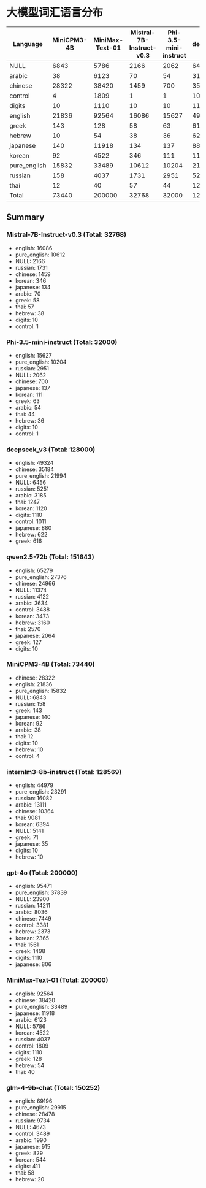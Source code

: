 # 大模型词汇语言分布

| Language | MiniCPM3-4B | MiniMax-Text-01 | Mistral-7B-Instruct-v0.3 | Phi-3.5-mini-instruct | deepseek_v3 | glm-4-9b-chat | gpt-4o | internlm3-8b-instruct | qwen2.5-72b |
|----------|---|---|---|---|---|---|---|---|---|
| NULL | 6843 | 5786 | 2166 | 2062 | 6456 | 4673 | 23900 | 5141 | 11374 |
| arabic | 38 | 6123 | 70 | 54 | 3185 | 1990 | 8036 | 13111 | 3634 |
| chinese | 28322 | 38420 | 1459 | 700 | 35184 | 28478 | 7449 | 10364 | 24966 |
| control | 4 | 1809 | 1 | 1 | 1011 | 3489 | 3381 | 0 | 3488 |
| digits | 10 | 1110 | 10 | 10 | 1110 | 411 | 1110 | 10 | 10 |
| english | 21836 | 92564 | 16086 | 15627 | 49324 | 69196 | 95471 | 44979 | 65279 |
| greek | 143 | 128 | 58 | 63 | 616 | 829 | 1498 | 71 | 127 |
| hebrew | 10 | 54 | 38 | 36 | 622 | 20 | 2373 | 10 | 3160 |
| japanese | 140 | 11918 | 134 | 137 | 880 | 915 | 806 | 35 | 2064 |
| korean | 92 | 4522 | 346 | 111 | 1120 | 544 | 2365 | 6394 | 3473 |
| pure_english | 15832 | 33489 | 10612 | 10204 | 21994 | 29915 | 37839 | 23291 | 27376 |
| russian | 158 | 4037 | 1731 | 2951 | 5251 | 9734 | 14211 | 16082 | 4122 |
| thai | 12 | 40 | 57 | 44 | 1247 | 58 | 1561 | 9081 | 2570 |
| Total | 73440 | 200000 | 32768 | 32000 | 128000 | 150252 | 200000 | 128569 | 151643 |

## Summary

### Mistral-7B-Instruct-v0.3 (Total: 32768)

- english: 16086
- pure_english: 10612
- NULL: 2166
- russian: 1731
- chinese: 1459
- korean: 346
- japanese: 134
- arabic: 70
- greek: 58
- thai: 57
- hebrew: 38
- digits: 10
- control: 1

### Phi-3.5-mini-instruct (Total: 32000)

- english: 15627
- pure_english: 10204
- russian: 2951
- NULL: 2062
- chinese: 700
- japanese: 137
- korean: 111
- greek: 63
- arabic: 54
- thai: 44
- hebrew: 36
- digits: 10
- control: 1

### deepseek_v3 (Total: 128000)

- english: 49324
- chinese: 35184
- pure_english: 21994
- NULL: 6456
- russian: 5251
- arabic: 3185
- thai: 1247
- korean: 1120
- digits: 1110
- control: 1011
- japanese: 880
- hebrew: 622
- greek: 616

### qwen2.5-72b (Total: 151643)

- english: 65279
- pure_english: 27376
- chinese: 24966
- NULL: 11374
- russian: 4122
- arabic: 3634
- control: 3488
- korean: 3473
- hebrew: 3160
- thai: 2570
- japanese: 2064
- greek: 127
- digits: 10

### MiniCPM3-4B (Total: 73440)

- chinese: 28322
- english: 21836
- pure_english: 15832
- NULL: 6843
- russian: 158
- greek: 143
- japanese: 140
- korean: 92
- arabic: 38
- thai: 12
- digits: 10
- hebrew: 10
- control: 4

### internlm3-8b-instruct (Total: 128569)

- english: 44979
- pure_english: 23291
- russian: 16082
- arabic: 13111
- chinese: 10364
- thai: 9081
- korean: 6394
- NULL: 5141
- greek: 71
- japanese: 35
- digits: 10
- hebrew: 10

### gpt-4o (Total: 200000)

- english: 95471
- pure_english: 37839
- NULL: 23900
- russian: 14211
- arabic: 8036
- chinese: 7449
- control: 3381
- hebrew: 2373
- korean: 2365
- thai: 1561
- greek: 1498
- digits: 1110
- japanese: 806

### MiniMax-Text-01 (Total: 200000)

- english: 92564
- chinese: 38420
- pure_english: 33489
- japanese: 11918
- arabic: 6123
- NULL: 5786
- korean: 4522
- russian: 4037
- control: 1809
- digits: 1110
- greek: 128
- hebrew: 54
- thai: 40

### glm-4-9b-chat (Total: 150252)

- english: 69196
- pure_english: 29915
- chinese: 28478
- russian: 9734
- NULL: 4673
- control: 3489
- arabic: 1990
- japanese: 915
- greek: 829
- korean: 544
- digits: 411
- thai: 58
- hebrew: 20

